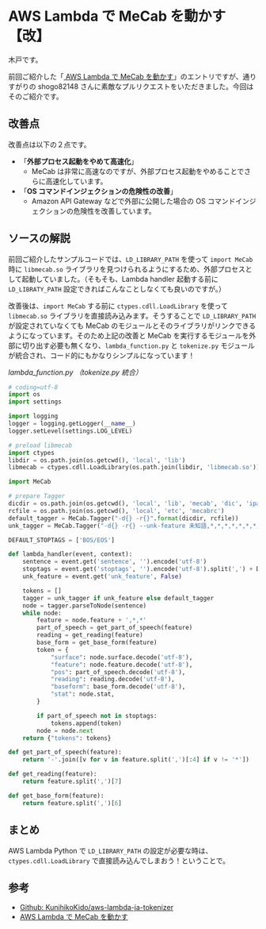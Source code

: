 # AWS Lambda で MeCab を動かす【改】
木戸です。

前回ご紹介した「[ AWS Lambda で MeCab を動かす](http://dev.classmethod.jp/cloud/aws-lambda-with-mecab/)」のエントリですが、通りすがりの shogo82148 さんに素敵なプルリクエストをいただきました。今回はそのご紹介です。

## 改善点
改善点は以下の２点です。

* 「**外部プロセス起動をやめて高速化**」
	* MeCab は非常に高速なのですが、外部プロセス起動をやめることでさらに高速化しています。
* 「**OS コマンドインジェクションの危険性の改善**」
	* Amazon API Gateway などで外部に公開した場合の OS コマンドインジェクションの危険性を改善しています。


## ソースの解説
前回ご紹介したサンプルコードでは、``LD_LIBRARY_PATH`` を使って ``import MeCab`` 時に ``libmecab.so`` ライブラリを見つけられるようにするため、外部プロセスとして起動していました。（そもそも、Lambda handler 起動する前に ``LD_LIBRATY_PATH`` 設定できればこんなことしなくても良いのですが。）

改善後は、``import MeCab`` する前に ``ctypes.cdll.LoadLibrary`` を使って ``libmecab.so`` ライブラリを直接読み込みます。そうすることで ``LD_LIBRARY_PATH`` が設定されていなくても MeCab のモジュールとそのライブラリがリンクできるようになっています。そのため上記の改善と MeCab を実行するモジュールを外部に切り出す必要も無くなり、``lambda_function.py`` と  ``tokenize.py`` モジュールが統合され、コード的にもかなりシンプルになっています！

_lambda_function.py （tokenize.py 統合）_

```python
# coding=utf-8
import os
import settings

import logging
logger = logging.getLogger(__name__)
logger.setLevel(settings.LOG_LEVEL)

# preload libmecab
import ctypes
libdir = os.path.join(os.getcwd(), 'local', 'lib')
libmecab = ctypes.cdll.LoadLibrary(os.path.join(libdir, 'libmecab.so'))

import MeCab

# prepare Tagger
dicdir = os.path.join(os.getcwd(), 'local', 'lib', 'mecab', 'dic', 'ipadic')
rcfile = os.path.join(os.getcwd(), 'local', 'etc', 'mecabrc')
default_tagger = MeCab.Tagger("-d{} -r{}".format(dicdir, rcfile))
unk_tagger = MeCab.Tagger("-d{} -r{} --unk-feature 未知語,*,*,*,*,*,*,*,*".format(dicdir, rcfile))

DEFAULT_STOPTAGS = ['BOS/EOS']

def lambda_handler(event, context):
    sentence = event.get('sentence', '').encode('utf-8')
    stoptags = event.get('stoptags', '').encode('utf-8').split(',') + DEFAULT_STOPTAGS
    unk_feature = event.get('unk_feature', False)

    tokens = []
    tagger = unk_tagger if unk_feature else default_tagger
    node = tagger.parseToNode(sentence)
    while node:
        feature = node.feature + ',*,*'
        part_of_speech = get_part_of_speech(feature)
        reading = get_reading(feature)
        base_form = get_base_form(feature)
        token = {
            "surface": node.surface.decode('utf-8'),
            "feature": node.feature.decode('utf-8'),
            "pos": part_of_speech.decode('utf-8'),
            "reading": reading.decode('utf-8'),
            "baseform": base_form.decode('utf-8'),
            "stat": node.stat,
        }

        if part_of_speech not in stoptags:
            tokens.append(token)
        node = node.next
    return {"tokens": tokens}

def get_part_of_speech(feature):
    return '-'.join([v for v in feature.split(',')[:4] if v != '*'])

def get_reading(feature):
    return feature.split(',')[7]

def get_base_form(feature):
    return feature.split(',')[6]
```

## まとめ
AWS Lambda Python で ``LD_LIBRARY_PATH`` の設定が必要な時は、``ctypes.cdll.LoadLibrary`` で直接読み込んでしまおう！ということで。

## 参考
* <a href="https://github.com/KunihikoKido/aws-lambda-ja-tokenizer" target="_blank">Github: KunihikoKido/aws-lambda-ja-tokenizer</a>
* <a href="http://dev.classmethod.jp/cloud/aws-lambda-with-mecab/" target="_blank">AWS Lambda で MeCab を動かす</a>
